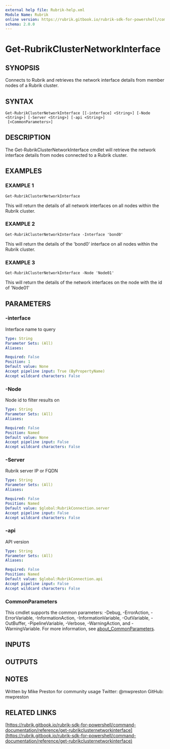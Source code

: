 ```yaml
---
external help file: Rubrik-help.xml
Module Name: Rubrik
online version: https://rubrik.gitbook.io/rubrik-sdk-for-powershell/command-documentation/reference/get-rubrikclusternetworkinterface
schema: 2.0.0
---
```


# Get-RubrikClusterNetworkInterface

## SYNOPSIS
Connects to Rubrik and retrieves the network interface details from member nodes of a Rubrik cluster.

## SYNTAX

```
Get-RubrikClusterNetworkInterface [[-interface] <String>] [-Node <String>] [-Server <String>] [-api <String>]
 [<CommonParameters>]
```

## DESCRIPTION
The Get-RubrikClusterNetworkInterface cmdlet will retrieve the network interface details from nodes connected to a Rubrik cluster.

## EXAMPLES

### EXAMPLE 1
```
Get-RubrikClusterNetworkInterface
```

This will return the details of all network interfaces on all nodes within the Rubrik cluster.

### EXAMPLE 2
```
Get-RubrikClusterNetworkInterface -Interface 'bond0'
```

This will return the details of the 'bond0' interface on all nodes within the Rubrik cluster.

### EXAMPLE 3
```
Get-RubrikClusterNetworkInterface -Node 'Node01'
```

This will return the details of the network interfaces on the node with the id of 'Node01'

## PARAMETERS

### -interface
Interface name to query

```yaml
Type: String
Parameter Sets: (All)
Aliases:

Required: False
Position: 1
Default value: None
Accept pipeline input: True (ByPropertyName)
Accept wildcard characters: False
```

### -Node
Node id to filter results on

```yaml
Type: String
Parameter Sets: (All)
Aliases:

Required: False
Position: Named
Default value: None
Accept pipeline input: False
Accept wildcard characters: False
```

### -Server
Rubrik server IP or FQDN

```yaml
Type: String
Parameter Sets: (All)
Aliases:

Required: False
Position: Named
Default value: $global:RubrikConnection.server
Accept pipeline input: False
Accept wildcard characters: False
```

### -api
API version

```yaml
Type: String
Parameter Sets: (All)
Aliases:

Required: False
Position: Named
Default value: $global:RubrikConnection.api
Accept pipeline input: False
Accept wildcard characters: False
```

### CommonParameters
This cmdlet supports the common parameters: -Debug, -ErrorAction, -ErrorVariable, -InformationAction, -InformationVariable, -OutVariable, -OutBuffer, -PipelineVariable, -Verbose, -WarningAction, and -WarningVariable. For more information, see [about_CommonParameters](http://go.microsoft.com/fwlink/?LinkID=113216).

## INPUTS

## OUTPUTS

## NOTES
Written by Mike Preston for community usage
Twitter: @mwpreston
GitHub: mwpreston

## RELATED LINKS

[https://rubrik.gitbook.io/rubrik-sdk-for-powershell/command-documentation/reference/get-rubrikclusternetworkinterface](https://rubrik.gitbook.io/rubrik-sdk-for-powershell/command-documentation/reference/get-rubrikclusternetworkinterface)

